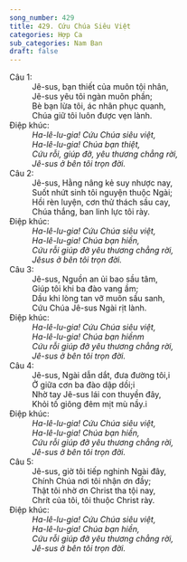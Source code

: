 ```yaml
---
song_number: 429
title: 429. Cứu Chúa Siêu Việt
categories: Hợp Ca
sub_categories: Nam Ban
draft: false
---
```

<dl><dt>Câu 1:</dt><dd data-verse="1">Jê-sus, bạn thiết của muôn tội nhân, <br/>Jê-sus yêu tôi ngàn muôn phần; <br/>Bè bạn lừa tôi, ác nhân phục quanh, <br/>Chúa giữ tôi luôn được vẹn lành. </dd><dt>Điệp khúc:</dt><dd data-chorus="1"><em>Ha-lê-lu-gia! Cứu Chúa siêu việt, <br/>Ha-lê-lu-gia! Chúa bạn thiệt, <br/>Cứu rỗi, giúp đỡ, yêu thương chẳng rời, <br/>Jê-sus ở bên tôi trọn đời. </em></dd><dt>Câu 2:</dt><dd data-verse="2">Jê-sus, Hằng nâng kẻ suy nhược nay, <br/>Suốt nhứt sinh tôi nguyện thuộc Ngài; <br/>Hồi rèn luyện, cơn thử thách sầu cay, <br/>Chúa thắng, ban linh lực tôi rày. </dd><dt>Điệp khúc:</dt><dd data-chorus="1"><em>Ha-lê-lu-gia! Cứu Chúa siêu việt, <br/>Ha-lê-lu-gia! Chúa bạn hiền, <br/>Cứu rỗi giúp đỡ yêu thương chẳng rời, <br/>Jêsus ở bên tôi trọn đời. </em></dd><dt>Câu 3:</dt><dd data-verse="3">Jê-sus, Nguồn an ủi bao sầu tâm, <br/>Giúp tôi khi ba đào vang ầm; <br/>Dầu khi lòng tan vỡ muôn sầu sanh, <br/>Cứu Chúa Jê-sus Ngài rịt lành. </dd><dt>Điệp khúc:</dt><dd data-chorus="1"><em>Ha-lê-lu-gia! Cứu Chúa siêu việt, <br/>Ha-lê-lu-gia! Chúa bạn hiềnm <br/>Cứu rỗi giúp đỡ yêu thương chẳng rời, <br/>Jê-sus ở bên tôi trọn đời. </em></dd><dt>Câu 4:</dt><dd data-verse="4">Jê-sus, Ngài dẫn dắt, đưa đường tôi,i <br/>Ở giữa cơn ba đào dập dồi;i <br/>Nhờ tay Jê-sus lái con thuyền đây, <br/>Khỏi tố giông đêm mịt mù nầy.i </dd><dt>Điệp khúc:</dt><dd data-chorus="1"><em>Ha-lê-lu-gia! Cứu Chúa siêu việt, <br/>Ha-lê-lu-gia! Chúa bạn hiền, <br/>Cứu rỗi giúp đỡ yêu thương chẳng rời, <br/>Jê-sus ở bên tôi trọn đời. </em></dd><dt>Câu 5:</dt><dd data-verse="5">Jê-sus, giờ tôi tiếp nghinh Ngài đây, <br/>Chính Chúa nơi tôi nhận ơn đầy; <br/>Thật tôi nhờ ơn Christ tha tội nay, <br/>Chrít của tôi, tôi thuộc Christ rày. </dd><dt>Điệp khúc:</dt><dd data-chorus="1"><em>Ha-lê-lu-gia! Cứu Chúa siêu việt, <br/>Ha-lê-lu-gia! Chúa bạn hiền, <br/>Cứu rỗi giúp đỡ yêu thương chẳng rời, <br/>Jê-sus ở bên tôi trọn đời. </em></dd></dl>
